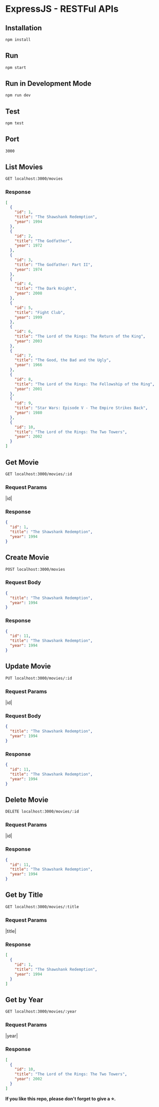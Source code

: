 # ExpressJS - RESTFul APIs

## Installation

```bash
npm install
```

## Run

```bash
npm start
```

## Run in Development Mode

```bash
npm run dev
```

## Test

```bash
npm test
```

## Port

```bash
3000
```

## List Movies

```bash
GET localhost:3000/movies
```

### Response

```json
[
  {
    "id": 1,
    "title": "The Shawshank Redemption",
    "year": 1994
  },
  {
    "id": 2,
    "title": "The Godfather",
    "year": 1972
  },
  {
    "id": 3,
    "title": "The Godfather: Part II",
    "year": 1974
  },
  {
    "id": 4,
    "title": "The Dark Knight",
    "year": 2008
  },
  {
    "id": 5,
    "title": "Fight Club",
    "year": 1999
  },
  {
    "id": 6,
    "title": "The Lord of the Rings: The Return of the King",
    "year": 2003
  },
  {
    "id": 7,
    "title": "The Good, the Bad and the Ugly",
    "year": 1966
  },
  {
    "id": 8,
    "title": "The Lord of the Rings: The Fellowship of the Ring",
    "year": 2001
  },
  {
    "id": 9,
    "title": "Star Wars: Episode V - The Empire Strikes Back",
    "year": 1980
  },
  {
    "id": 10,
    "title": "The Lord of the Rings: The Two Towers",
    "year": 2002
  }
]
```

## Get Movie

```bash
GET localhost:3000/movies/:id
```

### Request Params

|id|

### Response

```json
{
  "id": 1,
  "title": "The Shawshank Redemption",
  "year": 1994
}
```

## Create Movie

```bash
POST localhost:3000/movies
```

### Request Body

```json
{
  "title": "The Shawshank Redemption",
  "year": 1994
}
```

### Response

```json
{
  "id": 11,
  "title": "The Shawshank Redemption",
  "year": 1994
}
```

## Update Movie

```bash
PUT localhost:3000/movies/:id
```

### Request Params

|id|

### Request Body

```json
{
  "title": "The Shawshank Redemption",
  "year": 1994
}
```

### Response

```json
{
  "id": 11,
  "title": "The Shawshank Redemption",
  "year": 1994
}
```

## Delete Movie

```bash
DELETE localhost:3000/movies/:id
```

### Request Params

|id|

### Response

```json
{
  "id": 11,
  "title": "The Shawshank Redemption",
  "year": 1994
}
```

## Get by Title

```bash
GET localhost:3000/movies/:title
```

### Request Params

|title|

### Response

```json
[
  {
    "id": 1,
    "title": "The Shawshank Redemption",
    "year": 1994
  }
]
```

## Get by Year

```bash
GET localhost:3000/movies/:year
```

### Request Params

|year|

### Response

```json
[
  {
    "id": 10,
    "title": "The Lord of the Rings: The Two Towers",
    "year": 2002
  }
]
```

**If you like this repo, please don't forget to give a ⭐.**
